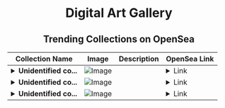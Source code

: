 <div align="center">

# Digital Art Gallery

## Trending Collections on OpenSea

| Collection Name                       | Image                                                                                     | Description                       | OpenSea Link                                                                                          |
|---------------------------------------|-------------------------------------------------------------------------------------------|-----------------------------------|--------------------------------------------------------------------------------------------------------|
| **<details><summary>Unidentified co...</summary>Unidentified contract cc3a2e93-b623-466b-b1b7-66ea90d2b288</details>** | ![Image](https://i2.seadn.io/optimism/0x579e4f4a7e577ef5ac6e9221ca8f11dd6d43316d/6404459f0a28661c41bd910f8b5899/e86404459f0a28661c41bd910f8b5899.png?w=200&auto=format) |  | <details><summary>Link</summary>[Unidentified contract cc3a2e93-b623-466b-b1b7-66ea90d2b288](https://opensea.io/collection/unidentified-contract-cc3a2e93-b623-466b-b1b7-66ea)</details> |
| **<details><summary>Unidentified co...</summary>Unidentified contract 93054eaa-0e66-4ff3-be67-e4e0d353c6f9</details>** | ![Image](https://i2.seadn.io/optimism/0x1d73fd68e20343bcef8890dc212d6c20b0e831ff/dd35423027045ac1a48b770b2846f6/a9dd35423027045ac1a48b770b2846f6.png?w=200&auto=format) |  | <details><summary>Link</summary>[Unidentified contract 93054eaa-0e66-4ff3-be67-e4e0d353c6f9](https://opensea.io/collection/unidentified-contract-93054eaa-0e66-4ff3-be67-e4e0)</details> |
| **<details><summary>Unidentified co...</summary>Unidentified contract 0bbb617d-9ce5-4bb1-89f6-664ef28a6970</details>** | ![Image](https://i2.seadn.io/optimism/0x579e4f4a7e577ef5ac6e9221ca8f11dd6d43316d/6404459f0a28661c41bd910f8b5899/e86404459f0a28661c41bd910f8b5899.png?w=200&auto=format) |  | <details><summary>Link</summary>[Unidentified contract 0bbb617d-9ce5-4bb1-89f6-664ef28a6970](https://opensea.io/collection/unidentified-contract-0bbb617d-9ce5-4bb1-89f6-664e)</details> |

</div>